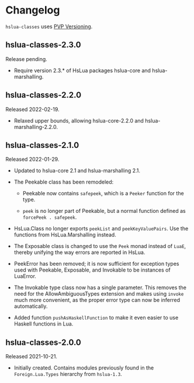 # Changelog

`hslua-classes` uses [PVP Versioning][].

## hslua-classes-2.3.0

Release pending.

-   Require version 2.3.* of HsLua packages hslua-core and
    hslua-marshalling.

## hslua-classes-2.2.0

Released 2022-02-19.

-   Relaxed upper bounds, allowing hslua-core-2.2.0 and
    hslua-marshalling-2.2.0.

## hslua-classes-2.1.0

Released 2022-01-29.

-   Updated to hslua-core 2.1 and hslua-marshalling 2.1.

-   The Peekable class has been remodeled:

    -   Peekable now contains `safepeek`, which is a `Peeker`
        function for the type.

    -   `peek` is no longer part of Peekable, but a normal
        function defined as `forcePeek . safepeek`.

-   HsLua.Class no longer exports `peekList` and
    `peekKeyValuePairs`. Use the functions from HsLua.Marshalling
    instead.

-   The Exposable class is changed to use the `Peek` monad
    instead of `LuaE`, thereby unifying the way errors are
    reported in HsLua.

-   PeekError has been removed; it is now sufficient for
    exception types used with Peekable, Exposable, and Invokable
    to be instances of LuaError.

-   The Invokable type class now has a single parameter. This
    removes the need for the AllowAmbiguousTypes extension and
    makes using `invoke` much more convenient, as the proper error
    type can now be inferred automatically.

-   Added function `pushAsHaskellFunction` to make it even easier
    to use Haskell functions in Lua.

## hslua-classes-2.0.0

Released 2021-10-21.

-   Initially created. Contains modules previously found in the
    `Foreign.Lua.Types` hierarchy from `hslua-1.3`.

  [PVP Versioning]: https://pvp.haskell.org

